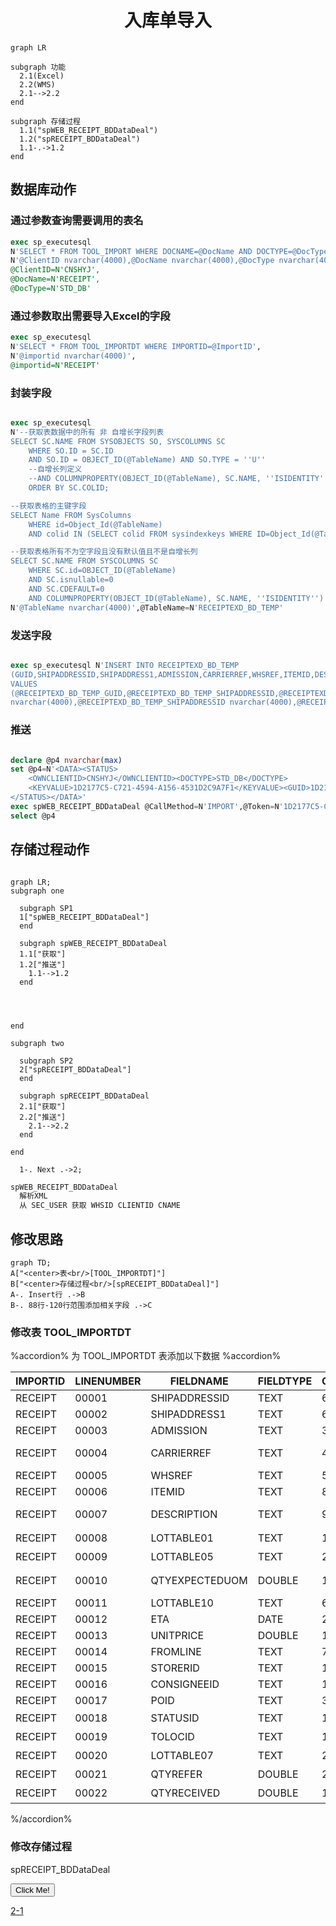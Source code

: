 # <center>入库单导入

```mermaid
graph LR

subgraph 功能
  2.1(Excel)
  2.2(WMS)
  2.1-->2.2
end

subgraph 存储过程
  1.1("spWEB_RECEIPT_BDDataDeal")
  1.2("spRECEIPT_BDDataDeal")
  1.1-.->1.2
end

```

## 数据库动作

### 通过参数查询需要调用的表名

  ```sql
  exec sp_executesql
  N'SELECT * FROM TOOL_IMPORT WHERE DOCNAME=@DocName AND DOCTYPE=@DocType AND CLIENTID=@ClientID',
  N'@ClientID nvarchar(4000),@DocName nvarchar(4000),@DocType nvarchar(4000)',
  @ClientID=N'CNSHYJ',
  @DocName=N'RECEIPT',
  @DocType=N'STD_DB'
  ```

### 通过参数取出需要导入Excel的字段

  ```sql
  exec sp_executesql
  N'SELECT * FROM TOOL_IMPORTDT WHERE IMPORTID=@ImportID',
  N'@importid nvarchar(4000)',
  @importid=N'RECEIPT'
  ```

### 封装字段

  ```sql

  exec sp_executesql
  N'--获取表数据中的所有 非 自增长字段列表
  SELECT SC.NAME FROM SYSOBJECTS SO, SYSCOLUMNS SC
      WHERE SO.ID = SC.ID
      AND SO.ID = OBJECT_ID(@TableName) AND SO.TYPE = ''U''
      --自增长列定义
      --AND COLUMNPROPERTY(OBJECT_ID(@TableName), SC.NAME, ''ISIDENTITY'') = 0
      ORDER BY SC.COLID;

  --获取表格的主键字段
  SELECT Name FROM SysColumns
      WHERE id=Object_Id(@TableName)
      AND colid IN (SELECT colid FROM sysindexkeys WHERE ID=Object_Id(@TableName));

  --获取表格所有不为空字段且没有默认值且不是自增长列
  SELECT SC.NAME FROM SYSCOLUMNS SC
      WHERE SC.id=OBJECT_ID(@TableName)
      AND SC.isnullable=0
      AND SC.CDEFAULT=0
      AND COLUMNPROPERTY(OBJECT_ID(@TableName), SC.NAME, ''ISIDENTITY'') = 0;',
  N'@TableName nvarchar(4000)',@TableName=N'RECEIPTEXD_BD_TEMP'

  ```

### 发送字段

  ```sql

  exec sp_executesql N'INSERT INTO RECEIPTEXD_BD_TEMP
  (GUID,SHIPADDRESSID,SHIPADDRESS1,ADMISSION,CARRIERREF,WHSREF,ITEMID,DESCRIPTION,LOTTABLE01,LOTTABLE05,QTYEXPECTEDUOM,LOTTABLE10,ETA,UNITPRICE,FROMLINE,STORERID,CONSIGNEEID,POID,ADDBY,ADDDATE,EDITBY,EDITDATE)
  VALUES
  (@RECEIPTEXD_BD_TEMP_GUID,@RECEIPTEXD_BD_TEMP_SHIPADDRESSID,@RECEIPTEXD_BD_TEMP_SHIPADDRESS1,@RECEIPTEXD_BD_TEMP_ADMISSION,@RECEIPTEXD_BD_TEMP_CARRIERREF,@RECEIPTEXD_BD_TEMP_WHSREF,@RECEIPTEXD_BD_TEMP_ITEMID,@RECEIPTEXD_BD_TEMP_DESCRIPTION,@RECEIPTEXD_BD_TEMP_LOTTABLE01,@RECEIPTEXD_BD_TEMP_LOTTABLE05,@RECEIPTEXD_BD_TEMP_QTYEXPECTEDUOM,@RECEIPTEXD_BD_TEMP_LOTTABLE10,@RECEIPTEXD_BD_TEMP_ETA,@RECEIPTEXD_BD_TEMP_UNITPRICE,@RECEIPTEXD_BD_TEMP_FROMLINE,@RECEIPTEXD_BD_TEMP_STORERID,@RECEIPTEXD_BD_TEMP_CONSIGNEEID,@RECEIPTEXD_BD_TEMP_POID,@RECEIPTEXD_BD_TEMP_ADDBY,@RECEIPTEXD_BD_TEMP_ADDDATE,@RECEIPTEXD_BD_TEMP_EDITBY,@RECEIPTEXD_BD_TEMP_EDITDATE);',N'@RECEIPTEXD_BD_TEMP_GUID
  nvarchar(4000),@RECEIPTEXD_BD_TEMP_SHIPADDRESSID nvarchar(4000),@RECEIPTEXD_BD_TEMP_SHIPADDRESS1 nvarchar(4000),@RECEIPTEXD_BD_TEMP_ADMISSION nvarchar(4000),@RECEIPTEXD_BD_TEMP_CARRIERREF nvarchar(4000),@RECEIPTEXD_BD_TEMP_WHSREF nvarchar(4000),@RECEIPTEXD_BD_TEMP_ITEMID nvarchar(4000),@RECEIPTEXD_BD_TEMP_DESCRIPTION nvarchar(4000),@RECEIPTEXD_BD_TEMP_LOTTABLE01 nvarchar(4000),@RECEIPTEXD_BD_TEMP_LOTTABLE05 nvarchar(4000),@RECEIPTEXD_BD_TEMP_QTYEXPECTEDUOM nvarchar(4000),@RECEIPTEXD_BD_TEMP_LOTTABLE10 nvarchar(4000),@RECEIPTEXD_BD_TEMP_ETA nvarchar(4000),@RECEIPTEXD_BD_TEMP_UNITPRICE nvarchar(4000),@RECEIPTEXD_BD_TEMP_FROMLINE nvarchar(4000),@RECEIPTEXD_BD_TEMP_STORERID nvarchar(4000),@RECEIPTEXD_BD_TEMP_CONSIGNEEID nvarchar(4000),@RECEIPTEXD_BD_TEMP_POID nvarchar(4000),@RECEIPTEXD_BD_TEMP_ADDBY nvarchar(4000),@RECEIPTEXD_BD_TEMP_ADDDATE nvarchar(4000),@RECEIPTEXD_BD_TEMP_EDITBY nvarchar(4000),@RECEIPTEXD_BD_TEMP_EDITDATE nvarchar(4000)',@RECEIPTEXD_BD_TEMP_GUID=N'1D2177C5-C721-4594-A156-4531D2C9A7F1',@RECEIPTEXD_BD_TEMP_SHIPADDRESSID=N'P19070036',@RECEIPTEXD_BD_TEMP_SHIPADDRESS1=N'',@RECEIPTEXD_BD_TEMP_ADMISSION=N'',@RECEIPTEXD_BD_TEMP_CARRIERREF=N'',@RECEIPTEXD_BD_TEMP_WHSREF=N'',@RECEIPTEXD_BD_TEMP_ITEMID=N'31215209',@RECEIPTEXD_BD_TEMP_DESCRIPTION=N'',@RECEIPTEXD_BD_TEMP_LOTTABLE01=N'',@RECEIPTEXD_BD_TEMP_LOTTABLE05=N'',@RECEIPTEXD_BD_TEMP_QTYEXPECTEDUOM=N'1',@RECEIPTEXD_BD_TEMP_LOTTABLE10=N'R3-293',@RECEIPTEXD_BD_TEMP_ETA=N'2015-06-01 00:00:00',@RECEIPTEXD_BD_TEMP_UNITPRICE=N'100',@RECEIPTEXD_BD_TEMP_FROMLINE=N'0',@RECEIPTEXD_BD_TEMP_STORERID=N'BD',@RECEIPTEXD_BD_TEMP_CONSIGNEEID=N'BD',@RECEIPTEXD_BD_TEMP_POID=N'Contract',@RECEIPTEXD_BD_TEMP_ADDBY=N'admin',@RECEIPTEXD_BD_TEMP_ADDDATE=N'2019-07-26 15:39:25',@RECEIPTEXD_BD_TEMP_EDITBY=N'admin',@RECEIPTEXD_BD_TEMP_EDITDATE=N'2019-07-26 15:39:25'

  ```

### 推送

  ```sql

  declare @p4 nvarchar(max)
  set @p4=N'<DATA><STATUS>
      <OWNCLIENTID>CNSHYJ</OWNCLIENTID><DOCTYPE>STD_DB</DOCTYPE>
      <KEYVALUE>1D2177C5-C721-4594-A156-4531D2C9A7F1</KEYVALUE><GUID>1D2177C5-C721-4594-A156-4531D2C9A7F1</GUID><OPERATOR>admin</OPERATOR><NEXTSTATUS></NEXTSTATUS>
  </STATUS></DATA>'
  exec spWEB_RECEIPT_BDDataDeal @CallMethod=N'IMPORT',@Token=N'1D2177C5-C721-4594-A156-4531D2C9A7F1',@UserID=N'admin',@Content=@p4 output
  select @p4

  ```

## 存储过程动作

```mermaid

graph LR;
subgraph one
  
  subgraph SP1
  1["spWEB_RECEIPT_BDDataDeal"]
  end

  subgraph spWEB_RECEIPT_BDDataDeal
  1.1["获取"]
  1.2["推送"]
    1.1-->1.2
  end


  

end

subgraph two

  subgraph SP2
  2["spRECEIPT_BDDataDeal"]
  end
  
  subgraph spRECEIPT_BDDataDeal
  2.1["获取"]
  2.2["推送"]
    2.1-->2.2
  end

end

  1-. Next .->2;
```

```txt
spWEB_RECEIPT_BDDataDeal
  解析XML
  从 SEC_USER 获取 WHSID CLIENTID CNAME
```

## 修改思路

```mermaid
graph TD;
A["<center>表<br/>[TOOL_IMPORTDT]"]
B["<center>存储过程<br/>[spRECEIPT_BDDataDeal]"]
A-. Insert行 .->B
B-. 88行-120行范围添加相关字段 .->C
```

### 修改表 TOOL_IMPORTDT

%accordion% 为 TOOL_IMPORTDT 表添加以下数据 %accordion%

| IMPORTID | LINENUMBER | FIELDNAME      | FIELDTYPE | COLNUM | COLNAME              | TABLENAME | LOOKNAME | VALUENAME | DEFAULTVALUE | VALUEDEAL |
|----------|------------|----------------|-----------|--------|----------------------|-----------|----------|-----------|--------------|-----------|
| RECEIPT  | 00001      | SHIPADDRESSID  | TEXT      | 6      | Plant                |           |          |           |              |           |
| RECEIPT  | 00002      | SHIPADDRESS1   | TEXT      | 6      | Plant Name           |           |          |           |              |           |
| RECEIPT  | 00003      | ADMISSION      | TEXT      | 3      | PO Number            |           |          |           |              |           |
| RECEIPT  | 00004      | CARRIERREF     | TEXT      | 4      | Shipment Number      |           |          |           |              |           |
| RECEIPT  | 00005      | WHSREF         | TEXT      | 5      | Delivery             |           |          |           |              |           |
| RECEIPT  | 00006      | ITEMID         | TEXT      | 8      | Material             |           |          |           |              |           |
| RECEIPT  | 00007      | DESCRIPTION    | TEXT      | 9      | Material Description |           |          |           |              |           |
| RECEIPT  | 00008      | LOTTABLE01     | TEXT      | 18     | 批次1                  |           |          |           |              |           |
| RECEIPT  | 00009      | LOTTABLE05     | TEXT      | 22     | 过期日期                 |           |          |           |              |           |
| RECEIPT  | 00010      | QTYEXPECTEDUOM | DOUBLE    | 13     | Delivery quantity    |           |          |           | 0            |           |
| RECEIPT  | 00011      | LOTTABLE10     | TEXT      | 6      | Customer PO          |           |          |           |              |           |
| RECEIPT  | 00012      | ETA            | DATE      | 2      | ETR                  |           |          |           | 1900/1/1     |           |
| RECEIPT  | 00013      | UNITPRICE      | DOUBLE    | 15     | Prcie                |           |          |           | 0            |           |
| RECEIPT  | 00014      | FROMLINE       | TEXT      | 7      | LINENUMBER           |           |          |           | 0            |           |
| RECEIPT  | 00015      | STORERID       | TEXT      | 1      | Supplier             |           |          |           |              |           |
| RECEIPT  | 00016      | CONSIGNEEID    | TEXT      | 1      | supplier             |           |          |           |              |           |
| RECEIPT  | 00017      | POID           | TEXT      | 3      | Contract             |           |          |           |              |           |
| RECEIPT  | 00018      | STATUSID       | TEXT      | 16     | 状态                   |           |          |           |              |           |
| RECEIPT  | 00019      | TOLOCID        | TEXT      | 17     | 库位                   |           |          |           |              |           |
| RECEIPT  | 00020      | LOTTABLE07     | TEXT      | 24     | 批次7                  |           |          |           |              |           |
| RECEIPT  | 00021      | QTYREFER       | DOUBLE    | 25     | 箱/包数                 |           |          |           |              |           |
| RECEIPT  | 00022      | QTYRECEIVED    | DOUBLE    | 14     | 已收数量                 |           |          |           |              |           |

%/accordion%

### 修改存储过程

spRECEIPT_BDDataDeal

<button type="button" onclick="alert('aaa')">Click Me!</button>

[2-1][2-1]

[2-1]: https://www.google.com/ "Google"
